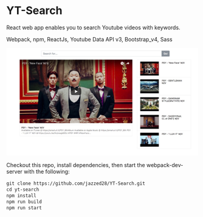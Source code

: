 # YT-Search
React web app enables you to search Youtube videos with keywords.

Webpack, npm, ReactJs, Youtube Data API v3, Bootstrap_v4, Sass


![Screenshot](capture.jpeg)

Checkout this repo, install dependencies, then start the webpack-dev-server with the following:

```
git clone https://github.com/jazzed28/YT-Search.git
cd yt-search
npm install
npm run build
npm run start
```
